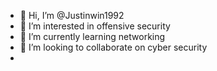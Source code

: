 - 👋 Hi, I’m @Justinwin1992
- 👀 I’m interested in offensive security
- 🌱 I’m currently learning networking 
- 💞️ I’m looking to collaborate on cyber security
- 

<!---
Justinwin1992/Justinwin1992 is a ✨ special ✨ repository because its `README.md` (this file) appears on your GitHub profile.
You can click the Preview link to take a look at your changes.
--->
